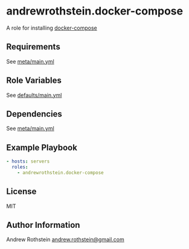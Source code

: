 andrewrothstein.docker-compose
===========================

A role for installing [docker-compose](https://github.com/docker/compose)

Requirements
------------

See [meta/main.yml](meta/main.yml)

Role Variables
--------------

See [defaults/main.yml](defaults/main.yml)

Dependencies
------------

See [meta/main.yml](meta/main.yml)

Example Playbook
----------------

```yml
- hosts: servers
  roles:
    - andrewrothstein.docker-compose
```

License
-------

MIT

Author Information
------------------

Andrew Rothstein <andrew.rothstein@gmail.com>
